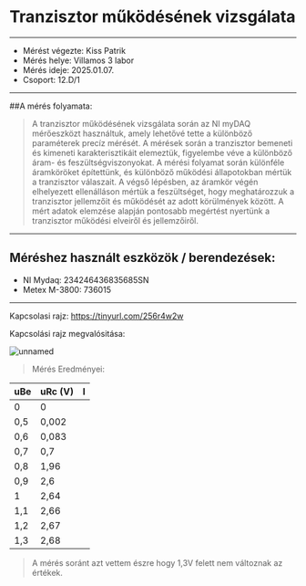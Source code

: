# Tranzisztor működésének vizsgálata
---  
- Mérést végezte: Kiss Patrik
- Mérés helye: Villamos 3 labor
- Mérés ideje: 2025.01.07.
- Csoport: 12.D/1
---
##A mérés folyamata:
>A tranzisztor működésének vizsgálata során az NI myDAQ mérőeszközt használtuk, amely lehetővé tette a különböző paraméterek precíz mérését. A mérések során a tranzisztor bemeneti és kimeneti karakterisztikáit elemeztük, figyelembe véve a különböző áram- és feszültségviszonyokat. A mérési folyamat során különféle áramköröket építettünk, és különböző működési állapotokban mértük a tranzisztor válaszait. A végső lépésben, az áramkör végén elhelyezett ellenálláson mértük a feszültséget, hogy meghatározzuk a tranzisztor jellemzőit és működését az adott körülmények között. A mért adatok elemzése alapján pontosabb megértést nyertünk a tranzisztor működési elveiről és jellemzőiről.

---

## Méréshez használt eszközök / berendezések:
- NI Mydaq: 234246436835685SN
- Metex M-3800: 736015
---

Kapcsolasi rajz:
https://tinyurl.com/256r4w2w

Kapcsolási rajz megvalósitása:

![unnamed](https://github.com/user-attachments/assets/0529c7a9-15a8-4b55-8d38-e8778f7f32f9)

> Mérés Eredményei:

| uBe    | uRc (V)  |  I   |
|-------|-----      |----------|
|  0    | 0         |          |
| 0,5   | 0,002     |          |
| 0,6   | 0,083     |          |
| 0,7   | 0,7       |          |
| 0,8   | 1,96      |          |
| 0,9   | 2,6       |          | 
| 1     | 2,64      |          |
| 1,1   | 2,66      |          |
| 1,2   | 2,67      |          |
| 1,3   | 2,68      |          |
> A mérés soránt azt vettem észre hogy 1,3V felett nem változnak az értékek.
